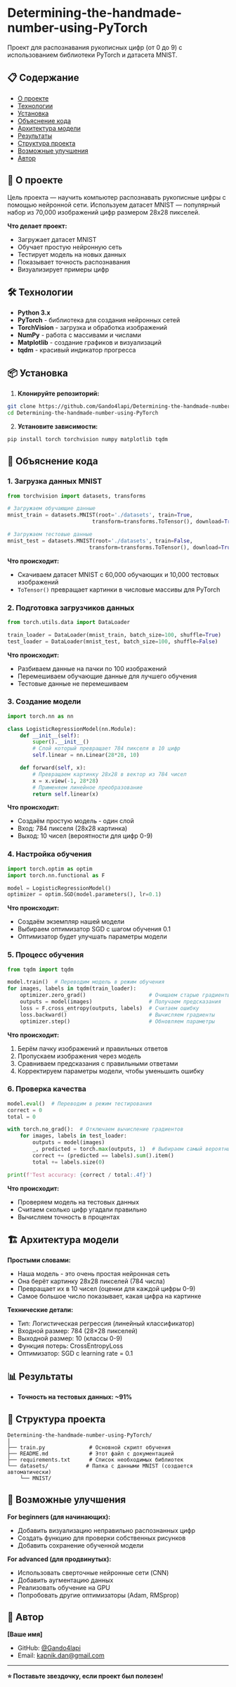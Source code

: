 # Determining-the-handmade-number-using-PyTorch

Проект для распознавания рукописных цифр (от 0 до 9) с использованием библиотеки PyTorch и датасета MNIST.

## 📋 Содержание

- [О проекте](#о-проекте)
- [Технологии](#технологии)
- [Установка](#установка)
- [Объяснение кода](#объяснение-кода)
- [Архитектура модели](#архитектура-модели)
- [Результаты](#результаты)
- [Структура проекта](#структура-проекта)
- [Возможные улучшения](#возможные-улучшения)
- [Автор](#автор)

## 🎯 О проекте

Цель проекта — научить компьютер распознавать рукописные цифры с помощью нейронной сети. Используем датасет MNIST — популярный набор из 70,000 изображений цифр размером 28x28 пикселей.

**Что делает проект:**
- Загружает датасет MNIST
- Обучает простую нейронную сеть
- Тестирует модель на новых данных
- Показывает точность распознавания
- Визуализирует примеры цифр

## 🛠 Технологии

- **Python 3.x**
- **PyTorch** - библиотека для создания нейронных сетей
- **TorchVision** - загрузка и обработка изображений
- **NumPy** - работа с массивами и числами
- **Matplotlib** - создание графиков и визуализаций
- **tqdm** - красивый индикатор прогресса

## 📦 Установка

1. **Клонируйте репозиторий:**
```bash
git clone https://github.com/Gando4lapi/Determining-the-handmade-number-using-PyTorch
cd Determining-the-handmade-number-using-PyTorch
```

2. **Установите зависимости:**
```bash
pip install torch torchvision numpy matplotlib tqdm
```

## 📖 Объяснение кода

### 1. Загрузка данных MNIST

```python
from torchvision import datasets, transforms

# Загружаем обучающие данные
mnist_train = datasets.MNIST(root='./datasets', train=True, 
                           transform=transforms.ToTensor(), download=True)

# Загружаем тестовые данные  
mnist_test = datasets.MNIST(root='./datasets', train=False,
                          transform=transforms.ToTensor(), download=True)
```

**Что происходит:**
- Скачиваем датасет MNIST с 60,000 обучающих и 10,000 тестовых изображений
- `ToTensor()` превращает картинки в числовые массивы для PyTorch

### 2. Подготовка загрузчиков данных

```python
from torch.utils.data import DataLoader

train_loader = DataLoader(mnist_train, batch_size=100, shuffle=True)
test_loader = DataLoader(mnist_test, batch_size=100, shuffle=False)
```

**Что происходит:**
- Разбиваем данные на пачки по 100 изображений
- Перемешиваем обучающие данные для лучшего обучения
- Тестовые данные не перемешиваем

### 3. Создание модели

```python
import torch.nn as nn

class LogisticRegressionModel(nn.Module):
    def __init__(self):
        super().__init__()
        # Слой который превращает 784 пикселя в 10 цифр
        self.linear = nn.Linear(28*28, 10)

    def forward(self, x):
        # Превращаем картинку 28x28 в вектор из 784 чисел
        x = x.view(-1, 28*28)
        # Применяем линейное преобразование
        return self.linear(x)
```

**Что происходит:**
- Создаём простую модель - один слой
- Вход: 784 пикселя (28x28 картинка)
- Выход: 10 чисел (вероятности для цифр 0-9)

### 4. Настройка обучения

```python
import torch.optim as optim
import torch.nn.functional as F

model = LogisticRegressionModel()
optimizer = optim.SGD(model.parameters(), lr=0.1)
```

**Что происходит:**
- Создаём экземпляр нашей модели
- Выбираем оптимизатор SGD с шагом обучения 0.1
- Оптимизатор будет улучшать параметры модели

### 5. Процесс обучения

```python
from tqdm import tqdm

model.train()  # Переводим модель в режим обучения
for images, labels in tqdm(train_loader):
    optimizer.zero_grad()                    # Очищаем старые градиенты
    outputs = model(images)                  # Получаем предсказания
    loss = F.cross_entropy(outputs, labels)  # Считаем ошибку
    loss.backward()                          # Вычисляем градиенты
    optimizer.step()                         # Обновляем параметры
```

**Что происходит:**
1. Берём пачку изображений и правильных ответов
2. Пропускаем изображения через модель
3. Сравниваем предсказания с правильными ответами
4. Корректируем параметры модели, чтобы уменьшить ошибку

### 6. Проверка качества

```python
model.eval()  # Переводим в режим тестирования
correct = 0
total = 0

with torch.no_grad():  # Отключаем вычисление градиентов
    for images, labels in test_loader:
        outputs = model(images)
        _, predicted = torch.max(outputs, 1)  # Выбираем самый вероятный класс
        correct += (predicted == labels).sum().item()
        total += labels.size(0)

print(f'Test accuracy: {correct / total:.4f}')
```

**Что происходит:**
- Проверяем модель на тестовых данных
- Считаем сколько цифр угадали правильно
- Вычисляем точность в процентах

## 🏗 Архитектура модели

**Простыми словами:**
- Наша модель - это очень простая нейронная сеть
- Она берёт картинку 28x28 пикселей (784 числа)
- Превращает их в 10 чисел (оценки для каждой цифры 0-9)
- Самое большое число показывает, какая цифра на картинке

**Технические детали:**
- Тип: Логистическая регрессия (линейный классификатор)
- Входной размер: 784 (28×28 пикселей)
- Выходной размер: 10 (классы 0-9)
- Функция потерь: CrossEntropyLoss
- Оптимизатор: SGD с learning rate = 0.1

## 📊 Результаты

- **Точность на тестовых данных: ~91%**


## 📁 Структура проекта

```
Determining-the-handmade-number-using-PyTorch/
│
├── train.py              # Основной скрипт обучения
├── README.md             # Этот файл с документацией
├── requirements.txt      # Список необходимых библиотек
└── datasets/            # Папка с данными MNIST (создается автоматически)
    └── MNIST/
```

## 🔧 Возможные улучшения

**For beginners (для начинающих):**
- Добавить визуализацию неправильно распознанных цифр
- Создать функцию для проверки собственных рисунков
- Добавить сохранение обученной модели

**For advanced (для продвинутых):**
- Использовать сверточные нейронные сети (CNN)
- Добавить аугментацию данных
- Реализовать обучение на GPU
- Попробовать другие оптимизаторы (Adam, RMSprop)

## 👤 Автор

**[Ваше имя]**

- GitHub: [@Gando4lapi](https://github.com/Gando4lapi)
- Email: kapnik.dan@gmail.com

---

**⭐ Поставьте звездочку, если проект был полезен!**
